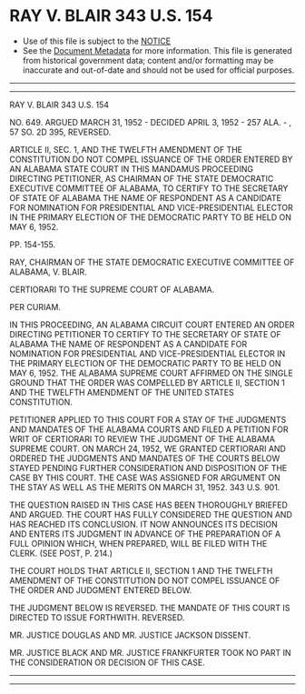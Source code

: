 ---
---

# RAY V. BLAIR 343 U.S. 154

* Use of this file is subject to the [NOTICE](https://github.com/publicdocs/notice/blob/master/NOTICE)
* See the [Document Metadata](../../../) for more information.
  This file is generated from historical government data; content and/or formatting may be inaccurate and out-of-date and should not be used for official purposes.

----------
----------

RAY V. BLAIR 343 U.S. 154

NO. 649.  ARGUED MARCH 31, 1952 - DECIDED APRIL 3, 1952 - 257 ALA. - , 57 SO. 2D 395, REVERSED.

ARTICLE II, SEC. 1, AND THE TWELFTH AMENDMENT OF THE CONSTITUTION DO NOT COMPEL ISSUANCE OF THE ORDER ENTERED BY AN ALABAMA STATE COURT IN THIS MANDAMUS PROCEEDING DIRECTING PETITIONER, AS CHAIRMAN OF THE STATE DEMOCRATIC EXECUTIVE COMMITTEE OF ALABAMA, TO CERTIFY TO THE SECRETARY OF STATE OF ALABAMA THE NAME OF RESPONDENT AS A CANDIDATE FOR NOMINATION FOR PRESIDENTIAL AND VICE-PRESIDENTIAL ELECTOR IN THE PRIMARY ELECTION OF THE DEMOCRATIC PARTY TO BE HELD ON MAY 6, 1952.

PP. 154-155.

RAY, CHAIRMAN OF THE STATE DEMOCRATIC EXECUTIVE COMMITTEE OF ALABAMA, V. BLAIR.

CERTIORARI TO THE SUPREME COURT OF ALABAMA.

PER CURIAM.

IN THIS PROCEEDING, AN ALABAMA CIRCUIT COURT ENTERED AN ORDER DIRECTING PETITIONER TO CERTIFY TO THE SECRETARY OF STATE OF ALABAMA THE NAME OF RESPONDENT AS A CANDIDATE FOR NOMINATION FOR PRESIDENTIAL AND VICE-PRESIDENTIAL ELECTOR IN THE PRIMARY ELECTION OF THE DEMOCRATIC PARTY TO BE HELD ON MAY 6, 1952.  THE ALABAMA SUPREME COURT AFFIRMED ON THE SINGLE GROUND THAT THE ORDER WAS COMPELLED BY ARTICLE II, SECTION 1 AND THE TWELFTH AMENDMENT OF THE UNITED STATES CONSTITUTION.

PETITIONER APPLIED TO THIS COURT FOR A STAY OF THE JUDGMENTS AND MANDATES OF THE ALABAMA COURTS AND FILED A PETITION FOR WRIT OF CERTIORARI TO REVIEW THE JUDGMENT OF THE ALABAMA SUPREME COURT.  ON MARCH 24, 1952, WE GRANTED CERTIORARI AND ORDERED THE JUDGMENTS AND MANDATES OF THE COURTS BELOW STAYED PENDING FURTHER CONSIDERATION AND DISPOSITION OF THE CASE BY THIS COURT.  THE CASE WAS ASSIGNED FOR ARGUMENT ON THE STAY AS WELL AS THE MERITS ON MARCH 31, 1952.  343 U.S. 901.

THE QUESTION RAISED IN THIS CASE HAS BEEN THOROUGHLY BRIEFED AND ARGUED.  THE COURT HAS FULLY CONSIDERED THE QUESTION AND HAS REACHED ITS CONCLUSION.  IT NOW ANNOUNCES ITS DECISION AND ENTERS ITS JUDGMENT IN ADVANCE OF THE PREPARATION OF A FULL OPINION WHICH, WHEN PREPARED, WILL BE FILED WITH THE CLERK.  (SEE POST, P. 214.)

THE COURT HOLDS THAT ARTICLE II, SECTION 1 AND THE TWELFTH AMENDMENT OF THE CONSTITUTION DO NOT COMPEL ISSUANCE OF THE ORDER AND JUDGMENT ENTERED BELOW.

THE JUDGMENT BELOW IS REVERSED.  THE MANDATE OF THIS COURT IS DIRECTED TO ISSUE FORTHWITH.  REVERSED.

MR. JUSTICE DOUGLAS AND MR. JUSTICE JACKSON DISSENT.

MR. JUSTICE BLACK AND MR. JUSTICE FRANKFURTER TOOK NO PART IN THE CONSIDERATION OR DECISION OF THIS CASE.


----------
----------

